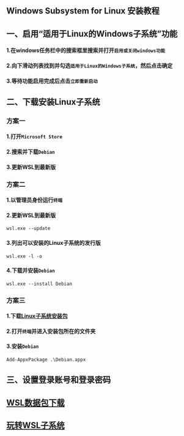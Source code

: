 ## Windows Subsystem for Linux 安装教程

## 一、启用“适用于Linux的Windows子系统”功能
#### 1.在windows任务栏中的搜索框里搜索并打开`启用或关闭windows功能`
#### 2.向下滑动列表找到并勾选`适用于Linux的Windows子系统`，然后点击确定
#### 3.等待功能启用完成后点击`立即重新启动`

## 二、下载安装Linux子系统
### 方案一
#### 1.打开`Microsoft Store`
#### 2.搜索并下载`Debian`
#### 3.更新WSL到最新版
### 方案二
#### 1.以管理员身份运行`终端`
#### 2.更新WSL到最新版
    wsl.exe --update
#### 3.列出可以安装的Linux子系统的发行版
    wsl.exe -l -o
#### 4.下载并安装`Debian`
    wsl.exe --install Debian
### 方案三
#### 1.下载[Linux子系统安装包](https://learn.microsoft.com/en-us/windows/wsl/install-manual#downloading-distributions)
#### 2.打开`终端`并进入安装包所在的文件夹
#### 3.安装`Debian`
    Add-AppxPackage .\Debian.appx

## 三、设置登录账号和登录密码


## [WSL数据包下载](https://github.com/microsoft/WSL)
## [玩转WSL子系统](玩转WSL子系统.md)
